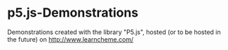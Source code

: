 # p5.js-Demonstrations
Demonstrations created with the library "P5.js", hosted (or to be hosted in the future) on http://www.learncheme.com/ 

